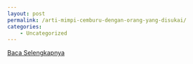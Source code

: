 ```yaml
---
layout: post
permalink: /arti-mimpi-cemburu-dengan-orang-yang-disukai/
categories:
    - Uncategorized
---
```


[Baca Selengkapnya](/01)